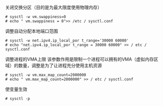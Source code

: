 关闭交换分区（目的是为最大限度使用物理内存）  
```
# sysctl -w vm.swappiness=0   
# echo " vm.swappiness = 0">> /etc / sysctl.conf
```
调整自动分配本地端口范围
```
# sysctl -w net.ipv4.ip_local_por t_range='30000 60000'
# echo "net.ipv4.ip_local_por t_range = 30000 60000" >> / etc / sysctl.conf
```
调整进程的VMA上限
该参数作用是限制一个进程可以拥有的VMA（虚拟内存区域）的数量，调整是为了让进程充分使用主机资源
```
# sysctl -w vm.max_map_count=2000000
# echo " vm.max_map_count=2000000" >> / etc / sysctl.conf
```
使变量生效
```
# sysctl -p
```

